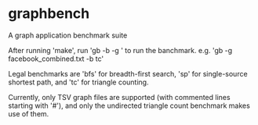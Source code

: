 graphbench
==========

A graph application benchmark suite

After running 'make', run 'gb -b <benchmark> -g <graph file>' to run the banchmark.
e.g. 'gb -g facebook_combined.txt -b tc'

Legal benchmarks are 'bfs' for breadth-first search, 'sp' for single-source shortest path, and 'tc' for triangle counting.

Currently, only TSV graph files are supported (with commented lines starting with '#'), and only the undirected triangle count benchmark makes use of them.